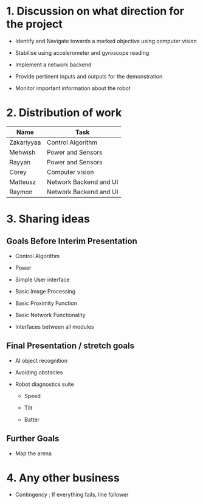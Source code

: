 # 1. Discussion on what direction for the project

- Identify and Navigate towards a marked objective using computer vision

- Stabilise using accelerometer and gyroscope reading 

- Implement a network backend

- Provide pertinent inputs and outputs for the demonstration

- Monitor important information about the robot

# 2. Distribution of work

| Name       | Task                   |
| ---------- | ---------------------- |
| Zakariyyaa | Control Algorithm      |
| Mehwish    | Power and Sensors      |
| Rayyan     | Power and Sensors      |
| Corey      | Computer vision        |
| Matteusz   | Network Backend and UI |
| Raymon     | Network Backend and UI |

# 3. Sharing ideas

## Goals Before Interim Presentation

- Control Algorithm

- Power

- Simple User interface

- Basic Image Processing

- Basic Proximity Function

- Basic Network Functionality

- Interfaces between all modules

## Final Presentation / stretch goals

- AI object recognition

- Avoiding obstacles

- Robot diagnostics suite
  
  - Speed
  
  - Tilt
  
  - Batter

## Further Goals

- Map the arena 

# 4. Any other business

- Contingency  : If everything fails, line follower
